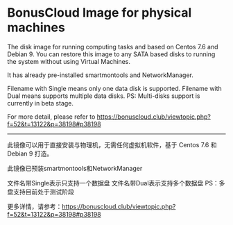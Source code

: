 # BonusCloud Image for physical machines

The disk image for running computing tasks and based on Centos 7.6 and Debian 9.
You can restore this image to any SATA based disks to running the system without using Virtual Machines.

It has already pre-installed smartmontools and NetworkManager.

Filename with Single means only one data disk is supported.
Filename with Dual means supports multiple data disks.
PS: Multi-disks support is currently in beta stage.

For more detail, please refer to https://bonuscloud.club/viewtopic.php?f=52&t=13122&p=38198#p38198

----------------------------------------------------------------------------------------------------------------------

此镜像可以用于直接安装与物理机，无需任何虚拟机软件，基于 Centos 7.6 和 Debian 9 打造。

此镜像已预装smartmontools和NetworkManager

文件名带Single表示只支持一个数据盘
文件名带Dual表示支持多个数据盘
PS：多盘支持目前处于测试阶段

更多详情，请参考：https://bonuscloud.club/viewtopic.php?f=52&t=13122&p=38198#p38198
